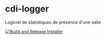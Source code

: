 # cdi-logger
Logiciel de statistiques de présence d'une salle

[![Build and Release Installer](https://github.com/ilylbgg/cdi-logger/actions/workflows/main.yml/badge.svg)](https://github.com/ilylbgg/cdi-logger/actions/workflows/main.yml)
